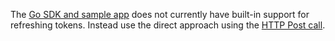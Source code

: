 The [Go SDK and sample app](https://github.com/okta/okta-idx-golang)
does not currently have built-in support for refreshing tokens. Instead use
the direct approach using the
[HTTP Post call](/docs/guides/oie-embedded-common-refresh-tokens/android/main/#direct-using-http-post).
